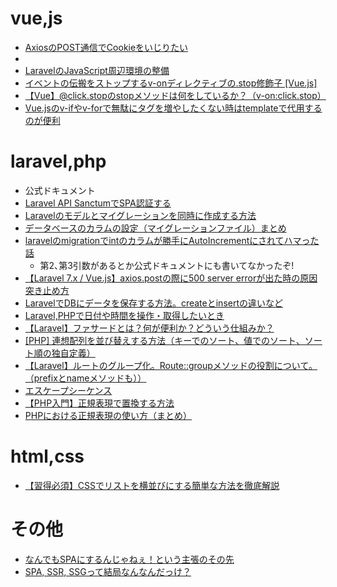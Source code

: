 # vue,js
* [AxiosのPOST通信でCookieをいじりたい](https://nosuke-blog.site/blog/axios-cookie)
* [](https://zenn.dev/moroshi/articles/4e08a62f3748e8)
* [LaravelのJavaScript周辺環境の整備](https://nanbu.marune205.net/2021/12/laravel7-vuetify.html?m=1)
* [イベントの伝搬をストップするv-onディレクティブの.stop修飾子 [Vue.js]](https://johobase.com/vue-js-stop-modifier/)
* [【Vue】@click.stopのstopメソッドは何をしているか？（v-on:click.stop）](https://qiita.com/shizen-shin/items/e25abd34219e1e569496)
* [Vue.jsのv-ifやv-forで無駄にタグを増やしたくない時はtemplateで代用するのが便利](https://ti-tomo-knowledge.hatenablog.com/entry/2018/10/17/100822)

# laravel,php
* 公式ドキュメント
* [Laravel API SanctumでSPA認証する](https://qiita.com/ucan-lab/items/3e7045e49658763a9566)
* [Laravelのモデルとマイグレーションを同時に作成する方法](https://php-junkie.net/framework/laravel/create-model-migration/)
* [データベースのカラムの設定（マイグレーションファイル）まとめ](https://laraweb.net/surrounding/4821/)
* [laravelのmigrationでintのカラムが勝手にAutoIncrementにされてハマった話](laravelのmigrationでintのカラムが勝手にAutoIncrementにされてハマった話)
    * 第2､第3引数があるとか公式ドキュメントにも書いてなかったぞ!
* [【Laravel 7.x / Vue.js】axios.postの際に500 server errorが出た時の原因突き止め方](https://note.com/code82/n/n9166b40a807c)
* [LaravelでDBにデータを保存する方法。createとinsertの違いなど](https://katsusand.dev/posts/laravel-save-data-db/)
* [Laravel,PHPで日付や時間を操作・取得したいとき](https://qiita.com/morocco/items/427914b276badcd394b6)
* [【Laravel】ファサードとは？何が便利か？どういう仕組みか？](https://qiita.com/minato-naka/items/095f2a1beec1d09f423e)
* [[PHP] 連想配列を並び替えする方法（キーでのソート、値でのソート、ソート順の独自定義）](https://www.yoheim.net/blog.php?q=20191103)
* [【Laravel】ルートのグループ化。Route::groupメソッドの役割について。（prefixとnameメソッドも））](https://qiita.com/shizen-shin/items/f20c550db5a70c86111f)
* [エスケープシーケンス](https://www.javadrive.jp/php/string/index4.html)
* [【PHP入門】正規表現で置換する方法](https://www.sejuku.net/blog/22175)
* [PHPにおける正規表現の使い方（まとめ）](https://laraweb.net/surrounding/10328/)

# html,css
* [【習得必須】CSSでリストを横並びにする簡単な方法を徹底解説](https://web-camp.io/magazine/archives/100205)

# その他

* [なんでもSPAにするんじゃねぇ！という主張のその先](https://zenn.dev/rinda_1994/articles/e6d8e3150b312d)
* [SPA, SSR, SSGって結局なんなんだっけ？](https://lealog.hateblo.jp/entry/2021/08/12/103111)

